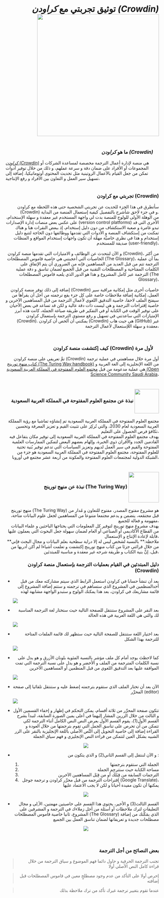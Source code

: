 # <p style= "text-align: right"> توثيق تجربتي مع *كراودن (Crowdin)* <img src="https://support.crowdin.com/assets/logos/crowdin-logo-small-black.svg" width = "400"  style = "vertical-align: middle"> </p>
### <p style= "text-align: right">ما هو *كراودن (Crowdin)* <img src="https://media.giphy.com/media/l378xVg7JY3tefx3W/giphy.gif"  height = "30" width = "15"> </p>
*[كراودن (Crowdin)](https://crowdin.com/)* هي منصة لإدارة أعمال الترجمة مخصصة لمساعدة الشركات أو المجموعات أو الأفراد على ضمان دقة و سرعة عملهم، و ذلك من خلال توفير أدوات تمكن من جعل القيام بالأعمال الروتينية مثل تحديث المحتوى أوتوماتيكيا، إضافة إلى تسهيل سير العمل و التعاون بين الأفراد و رفع الإنتاجية،<br><br>
### <p style= "text-align: right">تجربتي مع كراودن (Crowdin) </p>
<p style= "text-align: right">
سأتطرق في هذا الجزء للحديث عن تجربتي الشخصية حتى هذه اللحظة مع كراودن (Crowdin) و في جزء لاحق شأشرح بالتفصيل كيفية إستعمال المنصة من البداية. <br>
من الوهلة الأولى للولوج للمنصة بدت لي واجهة المستخدم غير معقدة و سهلة الإستخدام، على عكس بعض منصات إدارة الإصدارات  (version control platforms) الأخرى التي قد تبدو غامرة و صعبة الاستكشاف من دون دليل إستخدام، إذ ببعض النقرات هنا و هناك تمكنت من إستكشاف المنصة و الأدوات التي تقدمها ووظائفها دون الحاجة لتتبع دليل إستخدام و هذا في نظري خاصيَّة مهمَّة أن تكون واجهات إستخدام المواقع و المنصَّات صديقة للمستخدم (user-friendly)،<br><br>
و الآن لنتحدث عن الوظائف و الامتيازات التي تقدمها منصة كراودن (Crowdin)، من أكثر الخاصيات التي أعجبتني هي خاصية قاموس المصطلحات (The Glossary)، بما أن عملية الترجمة تتم من قبل العديد من المساهمين فإنه من الضروري أن يتم الإتفاق على الكلمات المفتاحية و المصطلحات التقنية من قبل الجميع لضمان تناسق و دقة عملية الترجمة عبر كامل المشروع و هذا هو الدور الذي يلعبه قاموس المصطلحات (The Glossary)،<br><br> إضافة إلى ذلك توفر منصة كراودن (Crowdin) خاصيات أخرى مثل إمكانية مراقبة سير العمل، إمكانية إضافة ملاحظات خاصة على كل جزء يقع ترجمته من أجل أن يقرأها من سيفتح الملف لاحقا، خاصية التدقيق اللغوي لأعمال الترجمة من قبل المساهمين الآخرين و خاصية إقتراحات الترجمة و هي ليست ذات دقة عالية و لكن قد تساعد في بعض الأحيان على توفير الوقت في الكتابة أو في التفكير في طريقة صياغة الجملة،
كانت هذه أبرز الإمتيازات التي ساعدتني في تسهيل و رفع مستوى الترجمة بإستعمال كراودن (Crowdin).
يمكنني أن ألخص أن كراودن (Crowdin) هي جيت هاب (GitHub) غير معقدة و سهلة اللإستعمال لأعمال الترجمة،<br><br>
</p>

### <p style= "text-align: right">كيف إكتشفت منصة كراودن (Crowdin) لأول مرة <img src="https://media.giphy.com/media/l378xVg7JY3tefx3W/giphy.gif"  height = "30" width = "15"> </p>
<p style= "text-align: right">
تمَّ تعريفي على منصة كراودن (Crowdin) أول مرة خلال مساهمتي في عملية ترجمة <a href="https://the-turing-way.netlify.app/welcome">كتاب منهج تورينج (The Turing Way handbook)</a> من اللغة الإنجليزية إلى الغة العربية و هي عملية مدعومة من قبل <a href="https://osc-ksa.com/">مجتمع العلوم المفتوحة في المملكة العربية السعودية (Open Science Community Saudi Arabia</a>،
<br><br>
</p>

### <p style= "text-align: right">نبذة عن مجتمع العلوم المفتوحة في المملكة العربية السعودية  <img src="https://raw.githubusercontent.com/Open-Science-Community-Saudi-Arabia/localisation/main/imgs/logo.png" height = "80"  style = "vertical-align: middle"></p>
<p style= "text-align: right">
مجتمع العلوم المفتوحة في المملكة العربية السعودية تم إنشاؤه تماشيا مع رؤية المملكة العربية السعودية لعام 2030، والتي تُركِز على تثبيت القيم و تعزيز المعرفة وتحسين تكافؤ فرص الحصول على التعليم، <br> يهدف مجتمع العلوم المفتوحة في المملكة العربية السعودية إلى توفير مكان يتفاعل فيه القادمين الجدد والأقران ذوي الخبرة، وإلهام بعضهم البعض لتمكين الممارسات العلمية المفتوحة والقيم في سير العمل لديهم وتعزيز السياسات التي تدعم توفير بُنية تحتية للعلوم المفتوحة، مجتمع العلوم المفتوحة في المملكة العربية السعودية هو جزء من الشبكة الدولية لمجتمعات العلوم المفتوحة والمكونة من أربعة عشر مجتمع في أوروبا،<br><br>
</p>

### <p style= "text-align: right"> نبذة عن منهج تورينج (The Turing Way) <img src="https://raw.githubusercontent.com/alan-turing-institute/the-turing-way/main/book/website/_build/html/_static/logo.jpg" height = "100"  style = "vertical-align: middle"></p>
<p style= "text-align: right">
منهج تورينج (The Turing Way) هو مشروع مفتوح المصدر، مفتوح للتعاون و مُدار من قبل مجتمَعه، يتضمن و يدعم مجتمعا متنوعا من المساهمين لجعل علوم البيانات متاحة، مفهومة و فعالة للجميع، <br> يهدف مشروع منهج تورينج لتوفير كل المعلومات التي يحتاجها الباحثين و علماء البيانات من القطاع الأكاديمي أو الصناعي أو العام لضمان سهولة جعل البحوث التي يعملون عليها قابلة لإعادة الإنتاج و الإستعمال،<br>
**ملاحظة:** بالنسبة لشخص ليس له إلا دراية سطحية بعلم البيانات و مجال البحث فإني من خلال قرائتي جزئا من كتاب منهج تورينج إكتشفت و تعلمت أشياءا لم أكن أدريها من قبل، إنَّ بنية الكتاب و طريقة شرحه غير معقدة و مناسبة للمبتدئين،<br>
</p>

### <p style= "text-align: right"> دليل المبتدئين في القيام بعمليات الترجمة بإستعمال منصة كراودن (Crowdin) </p>
* <p style = "text-align: right">بعد أن تنشأ حسابا في كراودن استعمل الرابط الذي سيتم مشاركته معك من قبل أحدالمنظمين في المشروع الذي ستساهم في ترجمته و ستتم إضافة المشروع إلى قائمة مشاريعك في كراودن، بعد هذا يمكنك الولوج و ستبدو الواجهة مشابهة لهذه</p><img src= "https://user-images.githubusercontent.com/100871135/164353822-b72ef680-53a4-42c3-9f87-a47ef4cc8a4b.PNG">
* <p style = "text-align: right">بعد النقر على المشروع ستنتقل للصفحة التالية حيث ستختار لغة الترجمة المناسبة لك والتي هي اللغة العربية في هذه الحالة</p><img src= "https://user-images.githubusercontent.com/100871135/164354401-5ca81c78-d88e-4c95-8fee-bc88c7c29a70.PNG">
* <p style = "text-align: right">بعد اختيار اللغة ستنتقل للصفحة التالية حيث ستظهر لك قائمة الملفات المتاحة للترجمة بهذا الشكل</p><img src= "https://user-images.githubusercontent.com/100871135/164354535-b6df4436-1b78-458b-abc2-f0083fedbded.PNG">
* <p style = "text-align: right">كما لاحظتَ يوجد أمام كل ملف مؤشر بالنسبة المئوية بلونان الأزرق و هو يدل على نسبة الكلمات المترجمة من الملف و الأخضر و هو يدل على نسبة الترجمة التي تمت الموافقة عليها بعد التدقيق اللغوي من قبل المنظمين أو المساهمين الآخرين</p><img src= "https://user-images.githubusercontent.com/100871135/164354786-afc98b36-c1cf-4507-98b1-e2afdd5cd3ed.PNG">
* <p style = "text-align: right">الآن بعد أن تختار الملف الذي ستقوم بترجمته إضغط عليه و ستنتقل تلقائيا إلى صفحة المحرِّر (editor)</p><img src= "https://user-images.githubusercontent.com/100871135/164354900-24965015-4ff7-4542-b47e-48e865d6c9bc.PNG">
* <p style = "text-align: right">تتكون صفحة المحرِّر من ثلاثة أقسام، يمكن التحكم في إظهار و إخفاء القسمين الأول و الثالث من خلال الزرين المشار إليهما في أعلى يمين الصورة السابقة، لنبدأ بشرح القسم الأول(1)، يقوم القسم الأول بعرض النص النص الكامل أثناء الترجمة لكي تتمكن من أن تحرص على تناسق الجمل التي تقوم بترجمتها من خلال العودة و القراءة إضافة إلى خاصية التحويل إلى النَّص الأصلي باللغة الإنجليزية بالنقر على الزر الشبيه بشكل العين لتتمكن من قراءة النص الإنجليزي و فهم سياق الجملة</p><p style= "text-align: center"><img src= "https://user-images.githubusercontent.com/100871135/164354986-6daf73ac-6275-4e4c-a474-b201763154b1.gif"></p>
* <p style = "text-align: right">و الآن لننتقل إلى القسم الثاني(2) و الذي يتكون من : <ol type= "1" style = "text-align: right"><li>الجملة التي ستقوم بترجمتها</li><li>مساحة الكتابة حيث ستترجِم الجملة</li><li>الترجمات السابقة من قِبَلك أو من قِبَل المساهمين الآخرين</li><li>إقتراحات الترجمة من قبل محرِّر كراودن و ترجمة جوجل (Google Translate)، يمكنها أن تكون مفيدة أحيانا و لكن لا يجب الاعتماد عليها</li></ol></p><p style= "text-align: center"><img src= "https://user-images.githubusercontent.com/100871135/164355206-985022ee-cc19-4451-acfb-bafa742c95c7.PNG"></p>
* <p style = "text-align: right">القسم الثالث(3) و الأخير، يحتوي هذا القسم على خاصيتين مهمتين، الأ,لى و مجال التعليقات لترك ملاحظات أو أسئلة من أجل زملاءك في الترجمة و المشرفين على المشروع، ثانيا خاصية قاموس المصطلحات (The Glossary) الذي يمَكِّنك من إضافة مصطلحات جديدة و تعريفاتها لضمان تناسق العمل بين الجميع</p><p style= "text-align: center"><img src= "https://user-images.githubusercontent.com/100871135/164355257-2da9245b-24f5-4b7a-92f6-31edc9611e1f.gif"></p><br>
### <p style= "text-align: right">بعض النصائح من أجل الترجمة </p>

> <p style= "text-align: right"> تجنب الترجمة الحرفية و حاول دائما فهم الموضوع و سياق الترجمة من خلال قراءة كامل النص الأصلي أولا</p>

> <p style= "text-align: right">إحرص أولا على التأكد من عدم وجود مصطلحٍ معين في قاموس المصطلحات قبل إضافته</p>

> <p style= "text-align: right">عندما تقوم بتغيير ترجمة غيرك تأكد من ترك ملاحظة بذلك</p>

